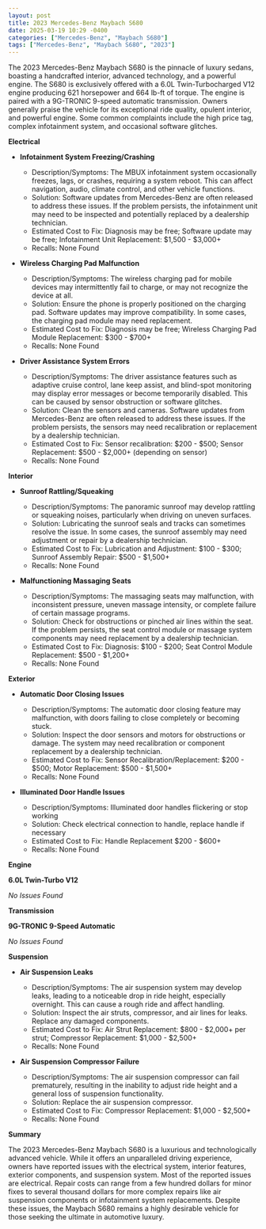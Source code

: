 ```yaml
---
layout: post
title: 2023 Mercedes-Benz Maybach S680
date: 2025-03-19 10:29 -0400
categories: ["Mercedes-Benz", "Maybach S680"]
tags: ["Mercedes-Benz", "Maybach S680", "2023"]
---
```

The 2023 Mercedes-Benz Maybach S680 is the pinnacle of luxury sedans, boasting a handcrafted interior, advanced technology, and a powerful engine. The S680 is exclusively offered with a 6.0L Twin-Turbocharged V12 engine producing 621 horsepower and 664 lb-ft of torque. The engine is paired with a 9G-TRONIC 9-speed automatic transmission. Owners generally praise the vehicle for its exceptional ride quality, opulent interior, and powerful engine. Some common complaints include the high price tag, complex infotainment system, and occasional software glitches.

**Electrical**

* **Infotainment System Freezing/Crashing**
    * Description/Symptoms: The MBUX infotainment system occasionally freezes, lags, or crashes, requiring a system reboot. This can affect navigation, audio, climate control, and other vehicle functions.
    * Solution: Software updates from Mercedes-Benz are often released to address these issues. If the problem persists, the infotainment unit may need to be inspected and potentially replaced by a dealership technician.
    * Estimated Cost to Fix: Diagnosis may be free; Software update may be free; Infotainment Unit Replacement: $1,500 - $3,000+
    * Recalls: None Found

* **Wireless Charging Pad Malfunction**
    * Description/Symptoms: The wireless charging pad for mobile devices may intermittently fail to charge, or may not recognize the device at all.
    * Solution: Ensure the phone is properly positioned on the charging pad. Software updates may improve compatibility. In some cases, the charging pad module may need replacement.
    * Estimated Cost to Fix: Diagnosis may be free; Wireless Charging Pad Module Replacement: $300 - $700+
    * Recalls: None Found

* **Driver Assistance System Errors**
    * Description/Symptoms: The driver assistance features such as adaptive cruise control, lane keep assist, and blind-spot monitoring may display error messages or become temporarily disabled. This can be caused by sensor obstruction or software glitches.
    * Solution: Clean the sensors and cameras. Software updates from Mercedes-Benz are often released to address these issues. If the problem persists, the sensors may need recalibration or replacement by a dealership technician.
    * Estimated Cost to Fix: Sensor recalibration: $200 - $500; Sensor Replacement: $500 - $2,000+ (depending on sensor)
    * Recalls: None Found

**Interior**

* **Sunroof Rattling/Squeaking**
    * Description/Symptoms: The panoramic sunroof may develop rattling or squeaking noises, particularly when driving on uneven surfaces.
    * Solution: Lubricating the sunroof seals and tracks can sometimes resolve the issue. In some cases, the sunroof assembly may need adjustment or repair by a dealership technician.
    * Estimated Cost to Fix: Lubrication and Adjustment: $100 - $300; Sunroof Assembly Repair: $500 - $1,500+
    * Recalls: None Found

* **Malfunctioning Massaging Seats**
    * Description/Symptoms: The massaging seats may malfunction, with inconsistent pressure, uneven massage intensity, or complete failure of certain massage programs.
    * Solution: Check for obstructions or pinched air lines within the seat. If the problem persists, the seat control module or massage system components may need replacement by a dealership technician.
    * Estimated Cost to Fix: Diagnosis: $100 - $200; Seat Control Module Replacement: $500 - $1,200+
    * Recalls: None Found

**Exterior**

* **Automatic Door Closing Issues**
    * Description/Symptoms: The automatic door closing feature may malfunction, with doors failing to close completely or becoming stuck.
    * Solution: Inspect the door sensors and motors for obstructions or damage. The system may need recalibration or component replacement by a dealership technician.
    * Estimated Cost to Fix: Sensor Recalibration/Replacement: $200 - $500; Motor Replacement: $500 - $1,500+
    * Recalls: None Found

* **Illuminated Door Handle Issues**
    * Description/Symptoms: Illuminated door handles flickering or stop working
    * Solution: Check electrical connection to handle, replace handle if necessary
    * Estimated Cost to Fix: Handle Replacement $200 - $600+
    * Recalls: None Found

**Engine**

**6.0L Twin-Turbo V12**

*No Issues Found*

**Transmission**

**9G-TRONIC 9-Speed Automatic**

*No Issues Found*

**Suspension**

* **Air Suspension Leaks**
    * Description/Symptoms: The air suspension system may develop leaks, leading to a noticeable drop in ride height, especially overnight. This can cause a rough ride and affect handling.
    * Solution: Inspect the air struts, compressor, and air lines for leaks. Replace any damaged components.
    * Estimated Cost to Fix: Air Strut Replacement: $800 - $2,000+ per strut; Compressor Replacement: $1,000 - $2,500+
    * Recalls: None Found

* **Air Suspension Compressor Failure**
    * Description/Symptoms: The air suspension compressor can fail prematurely, resulting in the inability to adjust ride height and a general loss of suspension functionality.
    * Solution: Replace the air suspension compressor.
    * Estimated Cost to Fix: Compressor Replacement: $1,000 - $2,500+
    * Recalls: None Found

**Summary**

The 2023 Mercedes-Benz Maybach S680 is a luxurious and technologically advanced vehicle. While it offers an unparalleled driving experience, owners have reported issues with the electrical system, interior features, exterior components, and suspension system. Most of the reported issues are electrical. Repair costs can range from a few hundred dollars for minor fixes to several thousand dollars for more complex repairs like air suspension components or infotainment system replacements. Despite these issues, the Maybach S680 remains a highly desirable vehicle for those seeking the ultimate in automotive luxury.

